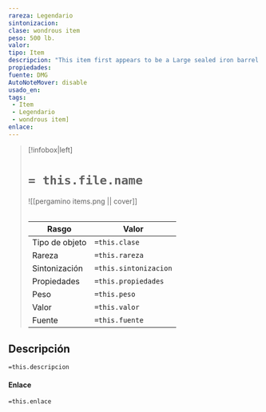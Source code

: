 ```yaml
---
rareza: Legendario
sintonizacion: 
clase: wondrous item
peso: 500 lb.
valor: 
tipo: Item
descripcion: "This item first appears to be a Large sealed iron barrel weighing 500 pounds. The barrel has a hidden catch, which can be found with a successful DC 20 Intelligence (Investigation) check. Releasing the catch unlocks a hatch at one end of the barrel, allowing two Medium or smaller creatures to crawl inside. Ten levers are set in a row at the far end, each in a neutral position, able to move either up or down. When certain levers are used, the apparatus transforms to resemble a giant lobster.The apparatus of Kwalish is a Large object with the following statistics:Armor Class: 20Hit Points: 200Speed: 30 ft., swim 30 ft. (or 0 ft. for both if the legs and tail aren&#x27;t extended)Damage Immunities: poison, psychicTo be used as a vehicle, the apparatus requires one pilot. While the apparatus&#x27;s hatch is closed, the compartment is airtight and watertight. The compartment holds enough air for 10 hours of breathing, divided by the number of breathing creatures inside.The apparatus floats on water. It can also go underwater to a depth of 900 feet. Below that, the vehicle takes 2d6 bludgeoning damage per minute from pressure.A creature in the compartment can use an action to move as many as two of the apparatus&#x27;s levers up or down. After each use, a lever goes back to its neutral position. Each lever, from left to right, functions as shown in the Apparatus of Kwalish Levers table.Apparatus of Kwalish Levers:LeverUpDown1Legs and tail extend, allowing the apparatus to walk and swim.Legs and tail retract, reducing the apparatus&#x27;s speed to 0 and making it unable to benefit from bonuses to speed.2Forward window shutter opens.Forward window shutter closes.3Side window shutters open (two per side).Side window shutters close (two per side).4Two claws extend from the front sides of the apparatus.The claws retract.5Each extended claw makes the following melee weapon attack: +8 to hit, reach 5 ft., one target. Hit: 7 (2d6) bludgeoning damage.Each extended claw makes the following melee weapon attack: +8 to hit, reach 5 ft., one target. Hit: The target is grappled (escape DC 15).6The apparatus walks or swims forward.The apparatus walks or swims backward.7The apparatus turns 90 degrees left.The apparatus turns 90 degrees right.8Eyelike fixtures emit bright light in a 30-foot radius and dim light for an additional 30 feet.The light turns off.9The apparatus sinks as much as 20 feet in liquid.The apparatus rises up to 20 feet in liquid.10The rear hatch unseals and opens.The rear hatch closes and seals."
propiedades: 
fuente: DMG
AutoNoteMover: disable
usado_en:  
tags: 
 - Item
 - Legendario
 - wondrous item]
enlace: 
---
```


> [!infobox|left]
>  # `= this.file.name`
> ![[pergamino items.png || cover]]
> ######   
> |Rasgo | Valor |
> | --- | --- |
> | Tipo de objeto| `=this.clase`|
>  | Rareza| `=this.rareza`|
> | Sintonización | `=this.sintonizacion` |
> | Propiedades | `=this.propiedades` |
>  | Peso | `=this.peso` |
> | Valor | `=this.valor` |
> | Fuente | `=this.fuente` |


## Descripción
`=this.descripcion`

#### Enlace
`=this.enlace`